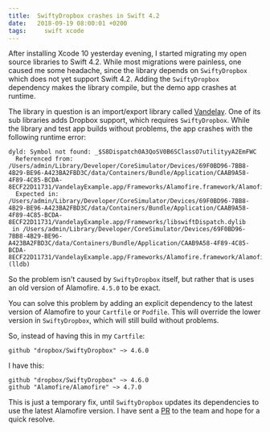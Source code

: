 ```yaml
---
title:  SwiftyDropbox crashes in Swift 4.2
date:   2018-09-19 08:00:01 +0200
tags:	  swift xcode
---
```



After installing Xcode 10 yesterday evening, I started migrating my open source
libraries to Swift 4.2. While most migrations were painless, one caused me some
headache, since the library depends on `SwiftyDropbox` which does not yet support
Swift 4.2. Adding the `SwiftyDropbox` dependency makes the library compile, but
the demo app crashes at runtime.

The library in question is an import/export library called [Vandelay](https://github.com/danielsaidi/Vandelay).
One of its sub libraries adds Dropbox support, which requires `SwiftyDropbox`.
While the library and test app builds without problems, the app crashes with the
following runtime error:

```
dyld: Symbol not found: _$S8Dispatch0A3QoSV0B6SClassO7utilityyA2EmFWC
  Referenced from: /Users/admin/Library/Developer/CoreSimulator/Devices/69F0BD96-7BB8-4B29-BE96-A423BA2FBD3C/data/Containers/Bundle/Application/CAAB9A58-4F89-4C85-BCDA-8ECF22D11731/VandelayExample.app/Frameworks/Alamofire.framework/Alamofire
  Expected in: /Users/admin/Library/Developer/CoreSimulator/Devices/69F0BD96-7BB8-4B29-BE96-A423BA2FBD3C/data/Containers/Bundle/Application/CAAB9A58-4F89-4C85-BCDA-8ECF22D11731/VandelayExample.app/Frameworks/libswiftDispatch.dylib
 in /Users/admin/Library/Developer/CoreSimulator/Devices/69F0BD96-7BB8-4B29-BE96-A423BA2FBD3C/data/Containers/Bundle/Application/CAAB9A58-4F89-4C85-BCDA-8ECF22D11731/VandelayExample.app/Frameworks/Alamofire.framework/Alamofire
(lldb) 
```

So the problem isn't caused by `SwiftyDropbox` itself, but rather that is uses
an old version of Alamofire. `4.5.0` to be exact.

You can solve this problem by adding an explicit dependency to the latest version
of Alamofire to your `Cartfile` or `Podfile`. This will override the lower version
in `SwiftyDropbox`, which will still build without problems.

So, instead of having this in my `Cartfile`:

```
github "dropbox/SwiftyDropbox" ~> 4.6.0
```

I have this:

```
github "dropbox/SwiftyDropbox" ~> 4.6.0
github "Alamofire/Alamofire" ~> 4.7.0
```

This is just a temporary fix, until `SwiftyDropbox` updates its dependencies to use
the latest Alamofire version. I have sent a [PR](https://github.com/dropbox/SwiftyDropbox/issues/231)
to the team and hope for a quick resolve.